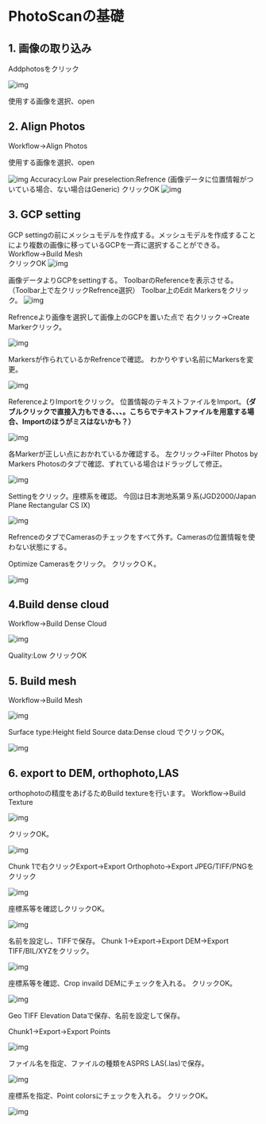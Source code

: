 # PhotoScanの基礎

## 1. 画像の取り込み  
Addphotosをクリック

![img](./pic/1.png)

使用する画像を選択、open

## 2. Align Photos
Workflow→Align Photos  

使用する画像を選択、open


![img](./pic/2.png)
Accuracy:Low
Pair preselection:Refrence (画像データに位置情報がついている場合、ない場合はGeneric)
クリックOK
![img](./pic/3.png)

## 3. GCP setting
GCP settingの前にメッシュモデルを作成する。メッシュモデルを作成することにより複数の画像に移っているGCPを一斉に選択することができる。  
Workflow→Build Mesh  
クリックOK
![img](./pic/4.png)

画像データよりGCPをsettingする。
ToolbarのReferenceを表示させる。（Toolbar上で左クリックRefrence選択）
Toolbar上のEdit Markersをクリック。
![img](./pic/5.png)

Refrenceより画像を選択して画像上のGCPを置いた点で 右クリック→Create Markerクリック。

![img](./pic/6.png)

Markersが作られているかRefrenceで確認。
わかりやすい名前にMarkersを変更。

![img](./pic/7.png)

ReferenceよりImportをクリック。
位置情報のテキストファイルをImport。**（ダブルクリックで直接入力もできる、、、。こちらでテキストファイルを用意する場合、Importのほうがミスはないかも？）**

![img](./pic/8.png)

各Markerが正しい点におかれているか確認する。
左クリック→Filter Photos by Markers
Photosのタブで確認、ずれている場合はドラッグして修正。

![img](./pic/9.png)

Settingをクリック。座標系を確認。
今回は日本測地系第９系(JGD2000/Japan Plane Rectangular CS Ⅸ)

![img](./pic/10.png)

RefrenceのタブでCamerasのチェックをすべて外す。Camerasの位置情報を使わない状態にする。

Optimize Camerasをクリック。
クリックＯＫ。

![img](./pic/11.png)

## 4.Build dense cloud
Workflow→Build Dense Cloud

![img](./pic/12.png)

Quality:Low
クリックOK

## 5. Build mesh
Workflow→Build Mesh

![img](./pic/13.png)

Surface type:Height field
Source data:Dense cloud
でクリックOK。

![img](./pic/14.png)

## 6. export to DEM, orthophoto,LAS

orthophotoの精度をあげるためBuild textureを行います。
Workflow→Build Texture

![img](./pic/15.png)

クリックOK。

![img](./pic/16.png)

Chunk 1で右クリックExport→Export Orthophoto→Export JPEG/TIFF/PNGをクリック

![img](./pic/17.png)

座標系等を確認しクリックOK。

![img](./pic/18.png)

名前を設定し、TIFFで保存。
Chunk 1→Export→Export DEM→Export TIFF/BIL/XYZをクリック。

![img](./pic/19.png)


座標系等を確認、Crop invaild DEMにチェックを入れる。
クリックOK。

![img](./pic/20.png)


Geo TIFF Elevation Dataで保存、名前を設定して保存。

Chunk1→Export→Export Points

![img](./pic/21.png)

ファイル名を指定、ファイルの種類をASPRS LAS(.las)で保存。

![img](./pic/22.png)

座標系を指定、Point colorsにチェックを入れる。
クリックOK。

![img](./pic/28.png)
